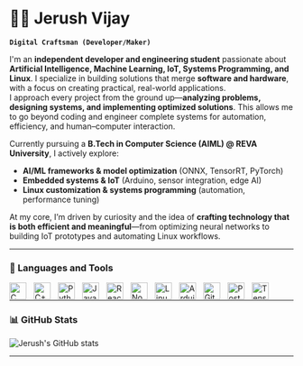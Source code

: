 # 🏄‍♂️ Jerush Vijay

**`Digital Craftsman (Developer/Maker)`**

I'm an **independent developer and engineering student** passionate about **Artificial Intelligence, Machine Learning, IoT, Systems Programming, and Linux**. I specialize in building solutions that merge **software and hardware**, with a focus on creating practical, real-world applications.  
I approach every project from the ground up—**analyzing problems, designing systems, and implementing optimized solutions**. This allows me to go beyond coding and engineer complete systems for automation, efficiency, and human–computer interaction.  

Currently pursuing a **B.Tech in Computer Science (AIML) @ REVA University**, I actively explore:  
- **AI/ML frameworks & model optimization** (ONNX, TensorRT, PyTorch)  
- **Embedded systems & IoT** (Arduino, sensor integration, edge AI)  
- **Linux customization & systems programming** (automation, performance tuning)  

At my core, I’m driven by curiosity and the idea of **crafting technology that is both efficient and meaningful**—from optimizing neural networks to building IoT prototypes and automating Linux workflows.  

---

### 🧰 Languages and Tools  

<img align="left" alt="C" width="30px" style="padding-right:10px;" src="https://cdn.jsdelivr.net/gh/devicons/devicon/icons/c/c-original.svg"/>
<img align="left" alt="C++" width="30px" style="padding-right:10px;" src="https://cdn.jsdelivr.net/gh/devicons/devicon/icons/cplusplus/cplusplus-original.svg"/>
<img align="left" alt="Python" width="30px" style="padding-right:10px;" src="https://cdn.jsdelivr.net/gh/devicons/devicon/icons/python/python-original.svg"/>
<img align="left" alt="JavaScript" width="30px" style="padding-right:10px;" src="https://cdn.jsdelivr.net/gh/devicons/devicon/icons/javascript/javascript-plain.svg"/>
<img align="left" alt="React" width="30px" style="padding-right:10px;" src="https://cdn.jsdelivr.net/gh/devicons/devicon/icons/react/react-original.svg"/>
<img align="left" alt="NodeJS" width="30px" style="padding-right:10px;" src="https://cdn.jsdelivr.net/gh/devicons/devicon/icons/nodejs/nodejs-original.svg"/>
<img align="left" alt="Linux" width="30px" style="padding-right:10px;" src="https://cdn.jsdelivr.net/gh/devicons/devicon/icons/linux/linux-original.svg"/>
<img align="left" alt="Arduino" width="30px" style="padding-right:10px;" src="https://cdn.jsdelivr.net/gh/devicons/devicon/icons/arduino/arduino-original.svg"/>
<img align="left" alt="Git" width="30px" style="padding-right:10px;" src="https://cdn.jsdelivr.net/gh/devicons/devicon/icons/git/git-original.svg"/>
<img align="left" alt="PostgreSQL" width="30px" style="padding-right:10px;" src="https://cdn.jsdelivr.net/gh/devicons/devicon/icons/postgresql/postgresql-original.svg"/>
<img align="left" alt="TensorFlow" width="30px" style="padding-right:10px;" src="https://cdn.jsdelivr.net/gh/devicons/devicon/icons/tensorflow/tensorflow-original.svg"/>
<br />

---

### 📊 GitHub Stats  

![Jerush's GitHub stats](https://github-readme-stats.vercel.app/api?username=jrush-vj&show_icons=true&theme=github_dark)  

<!-- Optional streak stats -->
<!-- ![GitHub Streak](https://streak-stats.demolab.com?user=jerushvj&theme=gruvbox&border_radius=4.5) -->

---
